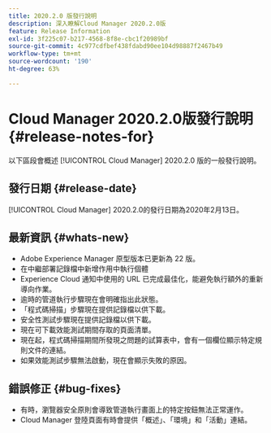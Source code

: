 ```yaml
---
title: 2020.2.0 版發行說明
description: 深入瞭解Cloud Manager 2020.2.0版
feature: Release Information
exl-id: 3f225c07-b217-4568-8f8e-cbc1f20989bf
source-git-commit: 4c977cdfbef438fdabd90ee104d98887f2467b49
workflow-type: tm+mt
source-wordcount: '190'
ht-degree: 63%

---
```


# Cloud Manager 2020.2.0版發行說明 {#release-notes-for}

以下區段會概述 [!UICONTROL Cloud Manager] 2020.2.0 版的一般發行說明。

## 發行日期 {#release-date}

[!UICONTROL Cloud Manager] 2020.2.0的發行日期為2020年2月13日。

## 最新資訊 {#whats-new}

* Adobe Experience Manager 原型版本已更新為 22 版。
* 在中繼部署記錄檔中新增作用中執行個體
* Experience Cloud 通知中使用的 URL 已完成最佳化，能避免執行額外的重新導向作業。
* 逾時的管道執行步驟現在會明確指出此狀態。
* 「程式碼掃描」步驟現在提供記錄檔以供下載。
* 安全性測試步驟現在提供記錄檔以供下載。
* 現在可下載效能測試期間存取的頁面清單。
* 現在起，程式碼掃描期間所發現之問題的試算表中，會有一個欄位顯示特定規則文件的連結。
* 如果效能測試步驟無法啟動，現在會顯示失敗的原因。

## 錯誤修正 {#bug-fixes}

* 有時，瀏覽器安全原則會導致管道執行畫面上的特定按鈕無法正常運作。
* Cloud Manager 登陸頁面有時會提供「概述」、「環境」和「活動」連結。
